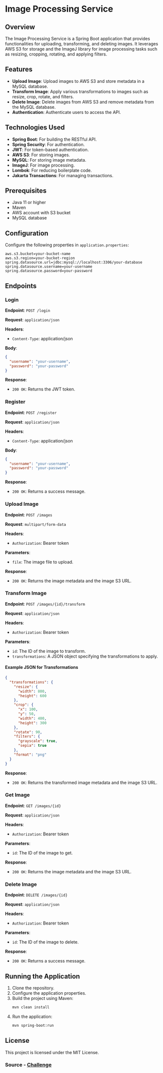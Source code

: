 # Image Processing Service

## Overview

The Image Processing Service is a Spring Boot application that provides functionalities for uploading, transforming, and deleting images. It leverages AWS S3 for storage and the ImageJ library for image processing tasks such as resizing, cropping, rotating, and applying filters.

## Features

- **Upload Image**: Upload images to AWS S3 and store metadata in a MySQL database.
- **Transform Image**: Apply various transformations to images such as resize, crop, rotate, and filters.
- **Delete Image**: Delete images from AWS S3 and remove metadata from the MySQL database.
- **Authentication**: Authenticate users to access the API.

## Technologies Used

- **Spring Boot**: For building the RESTful API.
- **Spring Security**: For authentication.
- **JWT**: For token-based authentication.
- **AWS S3**: For storing images.
- **MySQL**: For storing image metadata.
- **ImageJ**: For image processing.
- **Lombok**: For reducing boilerplate code.
- **Jakarta Transactions**: For managing transactions.

## Prerequisites

- Java 11 or higher
- Maven
- AWS account with S3 bucket
- MySQL database

## Configuration

Configure the following properties in `application.properties`:

```properties
aws.s3.bucket=your-bucket-name
aws.s3.region=your-bucket-region
spring.datasource.url=jdbc:mysql://localhost:3306/your-database
spring.datasource.username=your-username
spring.datasource.password=your-password
```

## Endpoints

### Login

**Endpoint**: `POST /login`

**Request**: `application/json`

**Headers**:

- `Content-Type`: application/json

**Body**:

```json
{
  "username": "your-username",
  "password": "your-password"
}
```

**Response**:

- `200 OK`: Returns the JWT token.

### Register

**Endpoint**: `POST /register`

**Request**: `application/json`

**Headers**:

- `Content-Type`: application/json

**Body**:

```json
{
  "username": "your-username",
  "password": "your-password"
}
```

**Response**:

- `200 OK`: Returns a success message.

### Upload Image

**Endpoint**: `POST /images`

**Request**: `multipart/form-data`

**Headers**:

- `Authorization`: Bearer token

**Parameters**:

- `file`: The image file to upload.

**Response**:

- `200 OK`: Returns the image metadata and the image S3 URL.

### Transform Image

**Endpoint**: `POST /images/{id}/transform`

**Request**: `application/json`

**Headers**:

- `Authorization`: Bearer token

**Parameters**:

- `id`: The ID of the image to transform.
- `transformations`: A JSON object specifying the transformations to apply.

#### Example JSON for Transformations

```json
{
  "transformations": {
    "resize": {
      "width": 800,
      "height": 600
    },
    "crop": {
      "x": 100,
      "y": 50,
      "width": 400,
      "height": 300
    },
    "rotate": 90,
    "filters": {
      "grayscale": true,
      "sepia": true
    },
    "format": "png"
  }
}
```

**Response**:

- `200 OK`: Returns the transformed image metadata and the image S3 URL.

### Get Image

**Endpoint**: `GET /images/{id}`

**Request**: `application/json`

**Headers**:

- `Authorization`: Bearer token

**Parameters**:

- `id`: The ID of the image to get.

**Response**:

- `200 OK`: Returns the image metadata and the image S3 URL.

### Delete Image

**Endpoint**: `DELETE /images/{id}`

**Request**: `application/json`

**Headers**:

- `Authorization`: Bearer token

**Parameters**:

- `id`: The ID of the image to delete.

**Response**:

- `200 OK`: Returns a success message.

## Running the Application

1. Clone the repository.
2. Configure the application properties.
3. Build the project using Maven:
   ```sh
   mvn clean install
   ```
4. Run the application:
   ```sh
   mvn spring-boot:run
   ```

## License

This project is licensed under the MIT License.

### Source - [Challenge](https://roadmap.sh/projects/image-processing-service)

